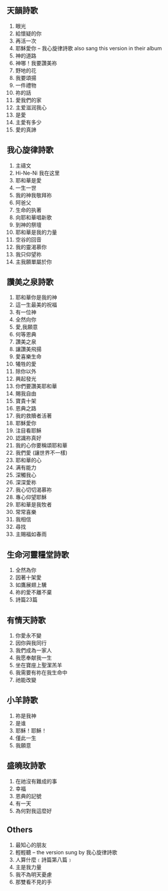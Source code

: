 ## 天韻詩歌
1. 眼光
1. 給懷疑的你
1. 再活一次
1. 耶穌愛你 – 我心旋律詩歌 also sang this version in their album
1. 神的道路
1. 神哪！我要讚美祢
1. 野地的花
1. 我要頌揚
1. 一件禮物
1. 祢的話
1. 愛我們的家
1. 主爱滋润我心
1. 是愛
1. 主愛有多少
1. 愛的真諦

## 我心旋律詩歌
1. 主禱文
1. Hi-Ne-Ni 我在这里
1. 耶和華是愛
1. 一生一世
1. 我的神我敬拜祢
1. 阿爸父
1. 生命的执著
1. 向耶和華唱新歌
1. 到神的祭壇
1. 耶和華是我的力量
1. 空谷的回音
1. 我的靈渴慕你
1. 我只仰望祢
1. 主我願單屬於你

## 讚美之泉詩歌
1. 耶和華你是我的神
1. 這一生最美的祝福
1. 有一位神
1. 全然向你
1. 愛,我願意
1. 何等恩典
1. 讚美之泉
1. 讓讚美飛揚
1. 愛喜樂生命
1. 犧牲的愛
1. 除你以外
1. 興起發光
1. 你們要讚美耶和華
1. 賜我自由
1. 寶貴十架
1. 恩典之路
1. 我的救贖者活著
1. 耶穌愛你
1. 注目看耶穌
1. 認識祢真好
1. 我的心你要稱頌耶和華
1. 我們愛 (讓世界不一樣)
1. 耶和華的心
1. 满有能力
1. 深觸我心
1. 深深愛祢
1. 我心切切渴慕祢
1. 專心仰望耶穌
1. 耶和華是我牧者
1. 常常喜樂
1. 我相信
1. 尋找
1. 主賜福如春雨

## 生命河靈糧堂詩歌
1. 全然為你
1. 因著十架愛
1. 如鷹展翅上驣
1. 祢的愛不離不棄
1. 詩篇23篇

## 有情天詩歌
1. 你愛永不變
1. 因你與我同行
1. 我們成為一家人
1. 我愿奉献我一生
1. 坐在寶座上聖潔羔羊
1. 我需要有祢在我生命中
1. 祂能改變

## 小羊詩歌
1. 祢是我神
1. 是谁
1. 耶穌！耶穌！
1. 僅此一生
1. 我願意

## 盛曉玫詩歌
1. 在祂沒有難成的事
1. 幸福
1. 恩典的記號
1. 有一天
1. 為何對我這麼好

## Others
1. 最知心的朋友
1. 輕輕聽 – the version sung by 我心旋律詩歌
1. 人算什麼﹝詩篇第八篇﹞
1. 主是我力量
1. 我不為明天憂慮
1. 那雙看不見的手